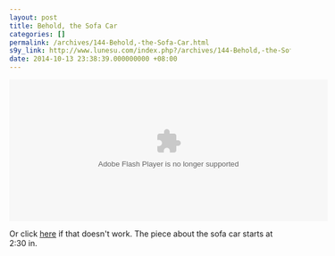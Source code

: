 ```yaml
---
layout: post
title: Behold, the Sofa Car
categories: []
permalink: /archives/144-Behold,-the-Sofa-Car.html
s9y_link: http://www.lunesu.com/index.php?/archives/144-Behold,-the-Sofa-Car.html
date: 2014-10-13 23:38:39.000000000 +08:00
---
```

<object width=570 height=254><param name="movie" value="http://share.vrs.sohu.com/1997469/v.swf&topBar=1&autoplay=false&plid=5374610&pub_catecode=0&from=page"></param><param name="allowFullScreen" value="true"></param><param name="allowscriptaccess" value="always"></param><param name="wmode" value="Transparent"></param><embed width=570 height=254 wmode="Transparent" allowfullscreen="true" allowscriptaccess="always" quality="high" src="http://share.vrs.sohu.com/1997469/v.swf&topBar=1&autoplay=false&plid=5374610&pub_catecode=0&from=page" type="application/x-shockwave-flash"/></embed></object>

Or click <a href="http://tv.sohu.com/20140917/n404404653.shtml">here</a> if that doesn't work. The piece about the sofa car starts at 2:30 in.

